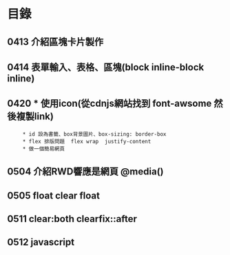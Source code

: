 # 目錄

## 0413  介紹區塊卡片製作 
## 0414  表單輸入、表格、區塊(block inline-block inline)
## 0420  * 使用icon(從cdnjs網站找到 font-awsome 然後複製link)
         * id 設為書籤、box背景圖片、box-sizing: border-box
         * flex 排版問題  flex wrap  justify-content
         * 做一個簡易網頁
## 0504  介紹RWD響應是網頁  @media()
## 0505  float   clear float
## 0511  clear:both    clearfix::after
## 0512  javascript 